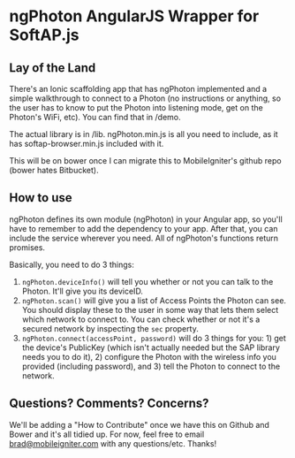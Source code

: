 # ngPhoton AngularJS Wrapper for SoftAP.js #

## Lay of the Land ##

There's an Ionic scaffolding app that has ngPhoton implemented and a simple walkthrough to connect to a Photon (no instructions or anything, so the user has to know to put the Photon into listening mode, get on the Photon's WiFi, etc). You can find that in /demo.

The actual library is in /lib. ngPhoton.min.js is all you need to include, as it has softap-browser.min.js included with it.

This will be on bower once I can migrate this to MobileIgniter's github repo (bower hates Bitbucket).

## How to use ##

ngPhoton defines its own module (ngPhoton) in your Angular app, so you'll have to remember to add the dependency to your app. After that, you can include the service wherever you need. All of ngPhoton's functions return promises.

Basically, you need to do 3 things:

1. `ngPhoton.deviceInfo()` will tell you whether or not you can talk to the Photon. It'll give you its deviceID.
2. `ngPhoton.scan()` will give you a list of Access Points the Photon can see. You should display these to the user in some way that lets them select which network to connect to. You can check whether or not it's a secured network by inspecting the `sec` property.
3. `ngPhoton.connect(accessPoint, password)` will do 3 things for you: 1) get the device's PublicKey (which isn't actually needed but the SAP library needs you to do it), 2) configure the Photon with the wireless info you provided (including password), and 3) tell the Photon to connect to the network.

## Questions? Comments? Concerns? ##

We'll be adding a "How to Contribute" once we have this on Github and Bower and it's all tidied up. For now, feel free to email [brad@mobileigniter.com](mailto:brad@mobileigniter.com) with any questions/etc. Thanks!